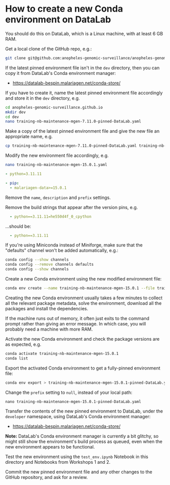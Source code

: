 # How to create a new Conda environment on DataLab

You should do this on DataLab, which is a Linux machine, with at least 6 GB RAM.

Get a local clone of the GitHub repo, e.g.:
```bash
git clone git@github.com:anopheles-genomic-surveillance/anopheles-genomic-surveillance.github.io.git
```

If the latest pinned environment file isn't in the `dev` directory, then you can copy it from DataLab's Conda environment manager:
- https://datalab-bespin.malariagen.net/conda-store/

If you have to create it, name the latest pinned environment file accordingly and store it in the `dev` directory, e.g.

```bash
cd anopheles-genomic-surveillance.github.io
mkdir dev
cd dev
nano training-nb-maintenance-mgen-7.11.0-pinned-DataLab.yaml
```

Make a copy of the latest pinned environment file and give the new file an appropriate name, e.g.
```bash
cp training-nb-maintenance-mgen-7.11.0-pinned-DataLab.yaml training-nb-maintenance-mgen-15.0.1.yaml
```

Modify the new environment file accordingly, e.g.
```bash
nano training-nb-maintenance-mgen-15.0.1.yaml
```
```yaml
- python=3.11.11
```
```yaml
- pip:
  - malariagen-data>=15.0.1
```

Remove the `name`, `description` and `prefix` settings.

Remove the build strings that appear after the version pins, e.g.
```yaml
  - python==3.11.11=he550d4f_0_cpython
```
...should be:
```yaml
  - python==3.11.11
```

If you're using Miniconda instead of Miniforge, make sure that the "defaults" channel won't be added automatically, e.g.:
```bash
conda config --show channels
conda config --remove channels defaults
conda config --show channels
```

Create a new Conda environment using the new modified environment file:
```bash
conda env create --name training-nb-maintenance-mgen-15.0.1 --file training-nb-maintenance-mgen-15.0.1.yaml
```

Creating the new Conda environment usually takes a few minutes to collect all the relevant package metadata, solve the environment, download all the packages and install the dependencies.

If the machine runs out of memory, it often just exits to the command prompt rather than giving an error message. In which case, you will probably need a machine with more RAM.

Activate the new Conda environment and check the package versions are as expected, e.g.
```bash
conda activate training-nb-maintenance-mgen-15.0.1
conda list
```

Export the activated Conda environment to get a fully-pinned environment file:
```bash
conda env export > training-nb-maintenance-mgen-15.0.1-pinned-DataLab.yaml
```

Change the `prefix` setting to `null`, instead of your local path:
```
nano training-nb-maintenance-mgen-15.0.1-pinned-DataLab.yaml
```

Transfer the contents of the new pinned environment to DataLab, under the `developer` namespace, using DataLab's Conda environment manager:

- https://datalab-bespin.malariagen.net/conda-store/

**Note:** DataLab's Conda environment manager is currently a bit glitchy, so might still show the environment's build process as queued, even when the new environment appears to be functional.

Test the new environment using the `test_env.ipynb` Notebook in this directory and Notebooks from Workshops 1 and 2.

Commit the new pinned environment file and any other changes to the GitHub repository, and ask for a review.
